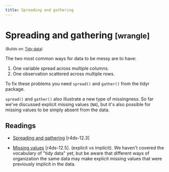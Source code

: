 ```yaml
---
title: Spreading and gathering
---
```


<!-- Generated automatically from spread-gather.yml. Do not edit by hand -->

# Spreading and gathering <small class='wrangle'>[wrangle]</small>
<small>(Builds on: [Tidy data](tidy-data.md))</small>

The two most common ways for data to be messy are to have:

1. One variable spread across multiple columns.
1. One observation scattered across multiple rows.

To fix these problems you need `spread()` and `gather()` from the
tidyr package.

`spread()` and `gather()` also illustrate a new type of missingness.
So far we've discussed explicit missing values (`NA`), but it's also
possible for missing values to be simply absent from the data.

## Readings

  * [Spreading and gathering](http://r4ds.had.co.nz/tidy-data.html#spreading-and-gathering) [r4ds-12.3]

  * [Missing values](http://r4ds.had.co.nz/tidy-data.html#missing-values-3) [r4ds-12.5].
    (explicit vs implicit). We haven't covered the vocabulary of "tidy data"
    yet, but be aware that different ways of organization the same data may
    make explicit missing values that were previously implicit in the data.


